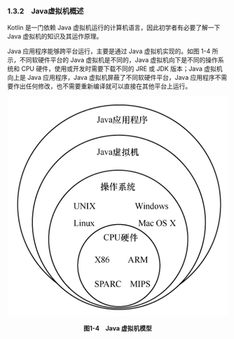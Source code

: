### 1.3.2　Java虚拟机概述

Kotlin 是一门依赖 Java 虚拟机运行的计算机语言，因此初学者有必要了解一下 Java 虚拟机的知识及其运作原理。

Java 应用程序能够跨平台运行，主要是通过 Java 虚拟机实现的。如图 1-4 所示，不同软硬件平台的 Java 虚拟机是不同的，Java 虚拟机向下是不同的操作系统和 CPU 硬件，使用或开发时需要下载不同的 JRE 或 JDK 版本；Java 虚拟机向上是 Java 应用程序，Java 虚拟机屏蔽了不同软硬件平台，Java 应用程序不需要作出任何修改，也不需要重新编译就可以直接在其他平台上运行。

![8.png](../images/8.png)
<center class="my_markdown"><b class="my_markdown">图1-4　Java 虚拟机模型</b></center>

